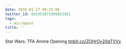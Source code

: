 ```yaml
---
date: 2016-01-27 09:22:04
twitter_id: 692351871995023361
tags:
  - micropost
title: ''
---
```


Star Wars: TFA Anime Opening [tmblr.co/ZOHrOy20gTVVx](http://tmblr.co/ZOHrOy20gTVVx)

